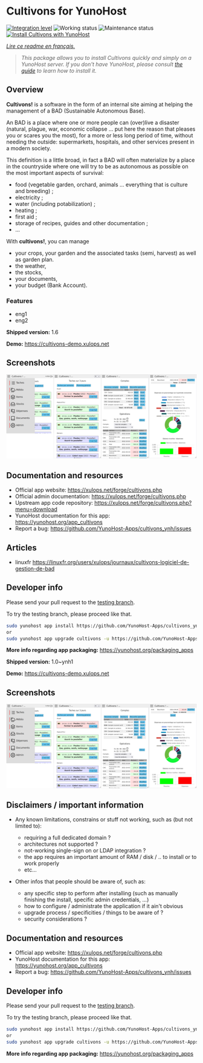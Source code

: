 <!--
N.B.: This README was automatically generated by https://github.com/YunoHost/apps/tree/master/tools/README-generator
It shall NOT be edited by hand.
-->

# Cultivons for YunoHost

[![Integration level](https://dash.yunohost.org/integration/cultivons.svg)](https://dash.yunohost.org/appci/app/cultivons) ![Working status](https://ci-apps.yunohost.org/ci/badges/cultivons.status.svg) ![Maintenance status](https://ci-apps.yunohost.org/ci/badges/cultivons.maintain.svg)  
[![Install Cultivons with YunoHost](https://install-app.yunohost.org/install-with-yunohost.svg)](https://install-app.yunohost.org/?app=cultivons)

*[Lire ce readme en français.](./README_fr.md)*

> *This package allows you to install Cultivons quickly and simply on a YunoHost server.
If you don't have YunoHost, please consult [the guide](https://yunohost.org/#/install) to learn how to install it.*

## Overview



__Cultivons!__ is a software in the form of an internal site aiming at helping the management of a BAD (Sustainable Autonomous Base).

An BAD is a place where one or more people can (over)live a disaster (natural, plague, war, economic collapse ... put here the reason that pleases you or scares you the most), for a more or less long period of time, without needing the outside: supermarkets, hospitals, and other services present in a modern society.

This definition is a little broad, in fact a BAD will often materialize by a place in the countryside where one will try to be as autonomous as possible on the most important aspects of survival:

* food (vegetable garden, orchard, animals ... everything that is culture and breeding) ;
* electricity ;
* water (including potabilization) ;
* heating ;
* first aid ;
* storage of recipes, guides and other documentation ;
* ...

With __cultivons!__, you can manage 
- your crops, your garden and the associated tasks (semi, harvest) as well as garden plan.
- the weather,
- the stocks,
- your documents,
- your budget (Bank Account).

### Features
- eng1 
- eng2

**Shipped version:** 1.6

**Demo:** https://cultivons-demo.xulops.net

## Screenshots

![Screenshot of cultivons](./doc/screenshots/cultivonsfull.png)

## Documentation and resources

* Official app website: <https://xulops.net/forge/cultivons.php>
* Official admin documentation: <https://xulops.net/forge/cultivons.php>
* Upstream app code repository: <https://xulops.net/forge/cultivons.php?menu=download>
* YunoHost documentation for this app: <https://yunohost.org/app_cultivons>
* Report a bug: <https://github.com/YunoHost-Apps/cultivons_ynh/issues>

## Articles

* linuxfr <https://linuxfr.org/users/xulops/journaux/cultivons-logiciel-de-gestion-de-bad>

## Developer info

Please send your pull request to the [testing branch](https://github.com/YunoHost-Apps/cultivons_ynh/tree/testing).

To try the testing branch, please proceed like that.

``` bash
sudo yunohost app install https://github.com/YunoHost-Apps/cultivons_ynh/tree/testing --debug
or
sudo yunohost app upgrade cultivons -u https://github.com/YunoHost-Apps/cultivons_ynh/tree/testing --debug
```

**More info regarding app packaging:** <https://yunohost.org/packaging_apps>


**Shipped version:** 1.0~ynh1

**Demo:** https://cultivons-demo.xulops.net

## Screenshots

![Screenshot of Cultivons](./doc/screenshots/cultivonsfull.png)

## Disclaimers / important information

* Any known limitations, constrains or stuff not working, such as (but not limited to):
    * requiring a full dedicated domain ?
    * architectures not supported ?
    * not-working single-sign on or LDAP integration ?
    * the app requires an important amount of RAM / disk / .. to install or to work properly
    * etc...

* Other infos that people should be aware of, such as:
    * any specific step to perform after installing (such as manually finishing the install, specific admin credentials, ...)
    * how to configure / administrate the application if it ain't obvious
    * upgrade process / specificities / things to be aware of ?
    * security considerations ?

## Documentation and resources

* Official app website: <https://xulops.net/forge/cultivons.php>
* YunoHost documentation for this app: <https://yunohost.org/app_cultivons>
* Report a bug: <https://github.com/YunoHost-Apps/cultivons_ynh/issues>

## Developer info

Please send your pull request to the [testing branch](https://github.com/YunoHost-Apps/cultivons_ynh/tree/testing).

To try the testing branch, please proceed like that.

``` bash
sudo yunohost app install https://github.com/YunoHost-Apps/cultivons_ynh/tree/testing --debug
or
sudo yunohost app upgrade cultivons -u https://github.com/YunoHost-Apps/cultivons_ynh/tree/testing --debug
```

**More info regarding app packaging:** <https://yunohost.org/packaging_apps>
